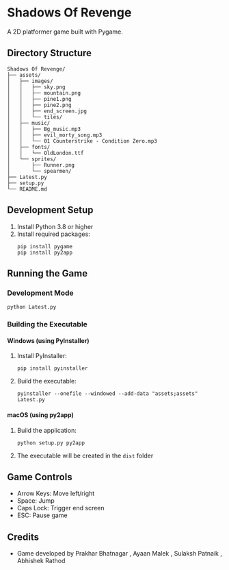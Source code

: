 # Shadows Of Revenge

A 2D platformer game built with Pygame.

## Directory Structure

```
Shadows Of Revenge/
├── assets/
│   ├── images/
│   │   ├── sky.png
│   │   ├── mountain.png
│   │   ├── pine1.png
│   │   ├── pine2.png
│   │   ├── end_screen.jpg
│   │   └── tiles/
│   ├── music/
│   │   ├── Bg_music.mp3
│   │   ├── evil_morty_song.mp3
│   │   └── 01 Counterstrike - Condition Zero.mp3
│   ├── fonts/
│   │   └── OldLondon.ttf
│   └── sprites/
│       ├── Runner.png
│       └── spearmen/
├── Latest.py
├── setup.py
└── README.md
```

## Development Setup

1. Install Python 3.8 or higher
2. Install required packages:
   ```
   pip install pygame
   pip install py2app
   ```

## Running the Game

### Development Mode
```
python Latest.py
```

### Building the Executable

#### Windows (using PyInstaller)
1. Install PyInstaller:
   ```
   pip install pyinstaller
   ```
2. Build the executable:
   ```
   pyinstaller --onefile --windowed --add-data "assets;assets" Latest.py
   ```

#### macOS (using py2app)
1. Build the application:
   ```
   python setup.py py2app
   ```
2. The executable will be created in the `dist` folder

## Game Controls

- Arrow Keys: Move left/right
- Space: Jump
- Caps Lock: Trigger end screen
- ESC: Pause game

## Credits

- Game developed by Prakhar Bhatnagar , Ayaan Malek , Sulaksh Patnaik , Abhishek Rathod 
